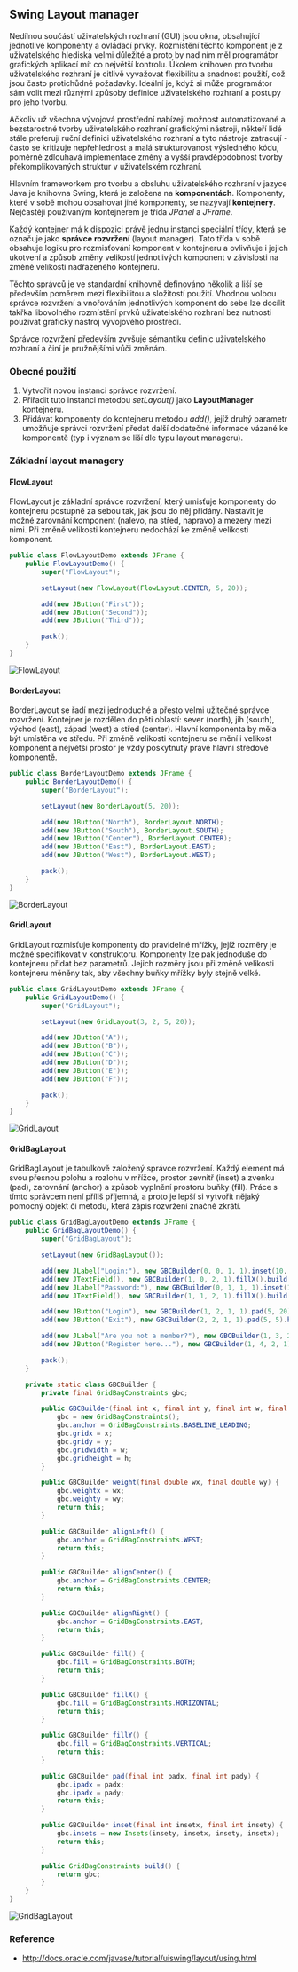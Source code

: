 ## Swing Layout manager

Nedílnou součástí uživatelských rozhraní (GUI) jsou okna, obsahující jednotlivé komponenty a ovládací prvky. Rozmístění těchto komponent je z uživatelského hlediska velmi důležité a proto by nad ním měl programátor grafických aplikací mít co největší kontrolu. Úkolem knihoven pro tvorbu uživatelského rozhraní je citlivě vyvažovat flexibilitu a snadnost použití, což jsou často protichůdné požadavky. Ideální je, když si může programátor sám volit mezi různými způsoby definice uživatelského rozhraní a postupy pro jeho tvorbu.

Ačkoliv už všechna vývojová prostřední nabízejí možnost automatizované a bezstarostné tvorby uživatelského rozhraní grafickými nástroji, někteří lidé stále preferují ruční definici uživatelského rozhraní a tyto nástroje zatracují - často se kritizuje nepřehlednost a malá strukturovanost výsledného kódu, poměrně zdlouhavá implementace změny a vyšší pravděpodobnost tvorby překomplikovaných struktur v uživatelském rozhraní. 

Hlavním frameworkem pro tvorbu a obsluhu uživatelského rozhraní v jazyce Java je knihovna Swing, která je založena na **komponentách**. Komponenty, které v sobě mohou obsahovat jiné komponenty, se nazývají **kontejnery**. Nejčastěji používaným kontejnerem je třída *JPanel* a *JFrame*. 

Každý kontejner má k dispozici právě jednu instanci speciální třídy, která se označuje jako **správce rozvržení** (layout manager). Tato třída v sobě obsahuje logiku pro rozmisťování komponent v kontejneru a ovlivňuje i jejich ukotvení a způsob změny velikostí jednotlivých komponent v závislosti na změně velikosti nadřazeného kontejneru. 

Těchto správců je ve standardní knihovně definováno několik a liší se především poměrem mezi flexibilitou a složitostí použití. Vhodnou volbou správce rozvržení a vnořováním jednotlivých komponent do sebe lze docílit takřka libovolného rozmístění prvků uživatelského rozhraní bez nutnosti používat grafický nástroj vývojového prostředí.

Správce rozvržení především zvyšuje sémantiku definic uživatelského rozhraní a činí je pružnějšími vůči změnám. 

### Obecné použití

1. Vytvořit novou instanci správce rozvržení.
1. Přiřadit tuto instanci metodou *setLayout()* jako **LayoutManager** kontejneru.
1. Přidávat komponenty do kontejneru metodou *add()*, jejíž druhý parametr umožňuje správci rozvržení předat další dodatečné informace vázané ke komponentě (typ i význam se liší dle typu layout manageru).

### Základní layout managery

#### FlowLayout

FlowLayout je základní správce rozvržení, který umisťuje komponenty do kontejneru postupně za sebou tak, jak jsou do něj přidány. Nastavit je možné zarovnání komponent (nalevo, na střed, napravo) a mezery mezi nimi. Při změně velikosti kontejneru nedochází ke změně velikosti komponent.

```java
public class FlowLayoutDemo extends JFrame {
    public FlowLayoutDemo() {
        super("FlowLayout");

        setLayout(new FlowLayout(FlowLayout.CENTER, 5, 20));

        add(new JButton("First"));
        add(new JButton("Second"));
        add(new JButton("Third"));

        pack();
    }
}
```

![FlowLayout](FlowLayout.png)

#### BorderLayout

BorderLayout se řadí mezi jednoduché a přesto velmi užitečné správce rozvržení. Kontejner je rozdělen do pěti oblastí: sever (north), jih (south), východ (east), západ (west) a střed (center). Hlavní komponenta by měla být umístěna ve středu. Při změně velikosti kontejneru se mění i velikost komponent a největší prostor je vždy poskytnutý právě hlavní středové komponentě.

```java
public class BorderLayoutDemo extends JFrame {
    public BorderLayoutDemo() {
        super("BorderLayout");

        setLayout(new BorderLayout(5, 20));

        add(new JButton("North"), BorderLayout.NORTH);
        add(new JButton("South"), BorderLayout.SOUTH);
        add(new JButton("Center"), BorderLayout.CENTER);
        add(new JButton("East"), BorderLayout.EAST);
        add(new JButton("West"), BorderLayout.WEST);

        pack();
    }
}
```

![BorderLayout](BorderLayout.png)

#### GridLayout

GridLayout rozmisťuje komponenty do pravidelné mřížky, jejíž rozměry je možné specifikovat v konstruktoru. Komponenty lze pak jednoduše do kontejneru přidat bez parametrů. Jejich rozměry jsou při změně velikosti kontejneru měněny tak, aby všechny buňky mřížky byly stejně velké.

```java
public class GridLayoutDemo extends JFrame {
    public GridLayoutDemo() {
        super("GridLayout");

        setLayout(new GridLayout(3, 2, 5, 20));

        add(new JButton("A"));
        add(new JButton("B"));
        add(new JButton("C"));
        add(new JButton("D"));
        add(new JButton("E"));
        add(new JButton("F"));

        pack();
    }
}
```

![GridLayout](GridLayout.png)

#### GridBagLayout

GridBagLayout je tabulkově založený správce rozvržení. Každý element má svou přesnou polohu a rozlohu v mřížce, prostor zevnitř (inset) a zvenku (pad), zarovnání (anchor) a způsob vyplnění prostoru buňky (fill). Práce s tímto správcem není příliš příjemná, a proto je lepší si vytvořit nějaký pomocný objekt či metodu, která zápis rozvržení značně zkrátí.

```java
public class GridBagLayoutDemo extends JFrame {
    public GridBagLayoutDemo() {
        super("GridBagLayout");

        setLayout(new GridBagLayout());

        add(new JLabel("Login:"), new GBCBuilder(0, 0, 1, 1).inset(10, 5).alignRight().build());
        add(new JTextField(), new GBCBuilder(1, 0, 2, 1).fillX().build());
        add(new JLabel("Password:"), new GBCBuilder(0, 1, 1, 1).inset(10, 5).alignRight().build());
        add(new JTextField(), new GBCBuilder(1, 1, 2, 1).fillX().build());

        add(new JButton("Login"), new GBCBuilder(1, 2, 1, 1).pad(5, 20).build());
        add(new JButton("Exit"), new GBCBuilder(2, 2, 1, 1).pad(5, 5).build());

        add(new JLabel("Are you not a member?"), new GBCBuilder(1, 3, 2, 1).inset(0, 20).alignCenter().build());
        add(new JButton("Register here..."), new GBCBuilder(1, 4, 2, 1).fill().alignCenter().build());

        pack();
    }

    private static class GBCBuilder {
        private final GridBagConstraints gbc;

        public GBCBuilder(final int x, final int y, final int w, final int h) {
            gbc = new GridBagConstraints();
            gbc.anchor = GridBagConstraints.BASELINE_LEADING;
            gbc.gridx = x;
            gbc.gridy = y;
            gbc.gridwidth = w;
            gbc.gridheight = h;
        }

        public GBCBuilder weight(final double wx, final double wy) {
            gbc.weightx = wx;
            gbc.weighty = wy;
            return this;
        }

        public GBCBuilder alignLeft() {
            gbc.anchor = GridBagConstraints.WEST;
            return this;
        }

        public GBCBuilder alignCenter() {
            gbc.anchor = GridBagConstraints.CENTER;
            return this;
        }

        public GBCBuilder alignRight() {
            gbc.anchor = GridBagConstraints.EAST;
            return this;
        }

        public GBCBuilder fill() {
            gbc.fill = GridBagConstraints.BOTH;
            return this;
        }

        public GBCBuilder fillX() {
            gbc.fill = GridBagConstraints.HORIZONTAL;
            return this;
        }

        public GBCBuilder fillY() {
            gbc.fill = GridBagConstraints.VERTICAL;
            return this;
        }

        public GBCBuilder pad(final int padx, final int pady) {
            gbc.ipadx = padx;
            gbc.ipadx = pady;
            return this;
        }

        public GBCBuilder inset(final int insetx, final int insety) {
            gbc.insets = new Insets(insety, insetx, insety, insetx);
            return this;
        }

        public GridBagConstraints build() {
            return gbc;
        }
    }
}
```

![GridBagLayout](GridBagLayout.png)

### Reference

- http://docs.oracle.com/javase/tutorial/uiswing/layout/using.html